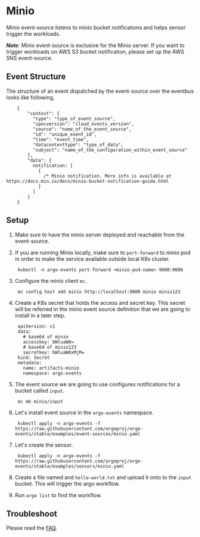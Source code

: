 # Minio

Minio event-source listens to minio bucket notifications and helps sensor trigger the workloads.

**_Note_**: Minio event-source is exclusive for the Minio server. If you want to trigger workloads on AWS S3 bucket notification,
please set up the AWS SNS event-source.

## Event Structure
The structure of an event dispatched by the event-source over the eventbus looks like following,

        {
            "context": {
              "type": "type_of_event_source",
              "specversion": "cloud_events_version",
              "source": "name_of_the_event_source",
              "id": "unique_event_id",
              "time": "event_time",
              "datacontenttype": "type_of_data",
              "subject": "name_of_the_configuration_within_event_source"
            },
            "data": {
              notification: [
                {
                  /* Minio notification. More info is available at https://docs.min.io/docs/minio-bucket-notification-guide.html
                }
              ]
            }
        }

## Setup

1. Make sure to have the minio server deployed and reachable from the event-source.

1. If you are running Minio locally, make sure to `port-forward` to minio pod in order to make the service available outside local K8s cluster.

        kubectl -n argo-events port-forward <minio-pod-name> 9000:9000 

1. Configure the minio client `mc`.

        mc config host add minio http://localhost:9000 minio minio123

1. Create a K8s secret that holds the access and secret key. This secret will be referred in the minio event source definition that we are going to install in a later step.

        apiVersion: v1
        data:
          # base64 of minio
          accesskey: bWluaW8=
          # base64 of minio123
          secretkey: bWluaW8xMjM=
        kind: Secret
        metadata:
          name: artifacts-minio
          namespace: argo-events

1. The event source we are going to use configures notifications for a bucket called `input`. 

        mc mb minio/input

1. Let's install event source in the `argo-events` namespace.

        kubectl apply -n argo-events -f https://raw.githubusercontent.com/argoproj/argo-events/stable/examples/event-sources/minio.yaml

1. Let's create the sensor.
   
        kubectl apply -n argo-events -f https://raw.githubusercontent.com/argoproj/argo-events/stable/examples/sensors/minio.yaml   

1. Create a file named and `hello-world.txt` and upload it onto to the `input` bucket. This will trigger the argo workflow.

1. Run `argo list` to find the workflow.

## Troubleshoot
Please read the [FAQ](https://argoproj.github.io/argo-events/FAQ/).
